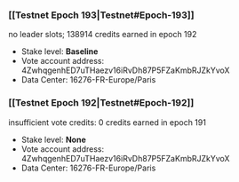 ### [[Testnet Epoch 193|Testnet#Epoch-193]]
no leader slots; 138914 credits earned in epoch 192
* Stake level: **Baseline**
* Vote account address: 4ZwhqgenhED7uTHaezv16iRvDh87P5FZaKmbRJZkYvoX
* Data Center: 16276-FR-Europe/Paris
### [[Testnet Epoch 192|Testnet#Epoch-192]]
insufficient vote credits: 0 credits earned in epoch 191
* Stake level: **None**
* Vote account address: 4ZwhqgenhED7uTHaezv16iRvDh87P5FZaKmbRJZkYvoX
* Data Center: 16276-FR-Europe/Paris